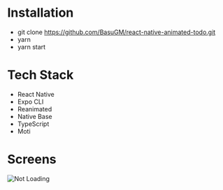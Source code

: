 # Installation
- git clone https://github.com/BasuGM/react-native-animated-todo.git <br/>
- yarn <br/>
- yarn start <br/>

# Tech Stack
- React Native <br/>
- Expo CLI <br/>
- Reanimated <br/>
- Native Base <br/>
- TypeScript <br/>
- Moti

# Screens
![Not Loading](https://lh3.googleusercontent.com/d/1AtA3i7oaHost_Cbk7wNbvUuX-x1uNtPD)
